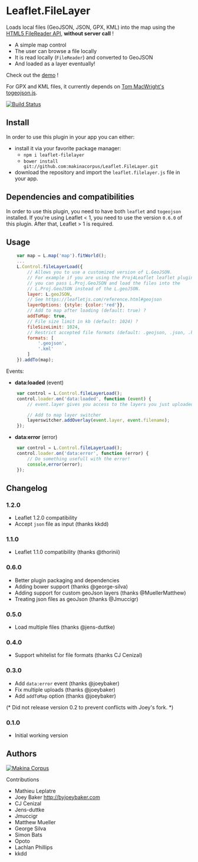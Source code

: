Leaflet.FileLayer
=================

Loads local files (GeoJSON, JSON, GPX, KML) into the map using the [HTML5 FileReader API](http://caniuse.com/filereader), **without server call** !

* A simple map control
* The user can browse a file locally
* It is read locally (``FileReader``) and converted to GeoJSON
* And loaded as a layer eventually!

Check out the [demo](http://makinacorpus.github.io/Leaflet.FileLayer/) !

For GPX and KML files, it currently depends on [Tom MacWright's togeojson.js](https://github.com/tmcw/togeojson).

[![Build Status](https://travis-ci.org/makinacorpus/Leaflet.FileLayer.png?branch=master)](https://travis-ci.org/makinacorpus/Leaflet.FileLayer)

Install
-----
In order to use this plugin in your app you can either:
* install it via your favorite package manager:
    * `npm i leaflet-filelayer`
    * `bower install git://github.com:makinacorpus/Leaflet.FileLayer.git`
* download the repository and import the `leaflet.filelayer.js` file in your app.

Dependencies and compatibilities
-----
In order to use this plugin, you need to have both `leaflet` and `togeojson` installed.
If you're using Leaflet < 1, you need to use the version `0.6.0` of this plugin. After that, Leaflet > 1 is required.

Usage
-----

```javascript
    var map = L.map('map').fitWorld();
    ...
    L.Control.fileLayerLoad({
        // Allows you to use a customized version of L.GeoJSON.
        // For example if you are using the Proj4Leaflet leaflet plugin,
        // you can pass L.Proj.GeoJSON and load the files into the
        // L.Proj.GeoJSON instead of the L.geoJSON.
        layer: L.geoJSON,
        // See https://leafletjs.com/reference.html#geojson
        layerOptions: {style: {color:'red'}},
        // Add to map after loading (default: true) ?
        addToMap: true,
        // File size limit in kb (default: 1024) ?
        fileSizeLimit: 1024,
        // Restrict accepted file formats (default: .geojson, .json, .kml, and .gpx) ?
        formats: [
            '.geojson',
            '.kml'
        ]
    }).addTo(map);
```

Events:

* **data:loaded** (event)

```javascript
    var control = L.Control.fileLayerLoad();
    control.loader.on('data:loaded', function (event) {
        // event.layer gives you access to the layers you just uploaded!

        // Add to map layer switcher
        layerswitcher.addOverlay(event.layer, event.filename);
    });
```

* **data:error** (error)
```javascript
    var control = L.Control.fileLayerLoad();
    control.loader.on('data:error', function (error) {
        // Do something usefull with the error!
        console,error(error);
    });
```

Changelog
---------

### 1.2.0 ###

* Leaflet 1.2.0 compatibility
* Accept `json` file as input (thanks kkdd)

### 1.1.0 ###

* Leaflet 1.1.0 compatibility (thanks @thorinii)

### 0.6.0 ###

* Better plugin packaging and dependencies
* Adding bower support (thanks @george-silva)
* Adding support for custom geoJson layers (thanks @MuellerMatthew)
* Treating json files as geoJson (thanks @Jmuccigr)

### 0.5.0 ###

* Load multiple files (thanks @jens-duttke)

### 0.4.0 ###

* Support whitelist for file formats (thanks CJ Cenizal)

### 0.3.0 ###

* Add `data:error` event (thanks @joeybaker)
* Fix multiple uploads (thanks @joeybaker)
* Add `addToMap` option (thanks @joeybaker)

(* Did not release version 0.2 to prevent conflicts with Joey's fork. *)

### 0.1.0 ###

* Initial working version

Authors
-------

[![Makina Corpus](http://depot.makina-corpus.org/public/logo.gif)](http://makinacorpus.com)

Contributions

* Mathieu Leplatre
* Joey Baker http://byjoeybaker.com
* CJ Cenizal
* Jens-duttke
* Jmuccigr
* Matthew Mueller
* George Silva
* Simon Bats
* Opoto
* Lachlan Phillips
* kkdd
